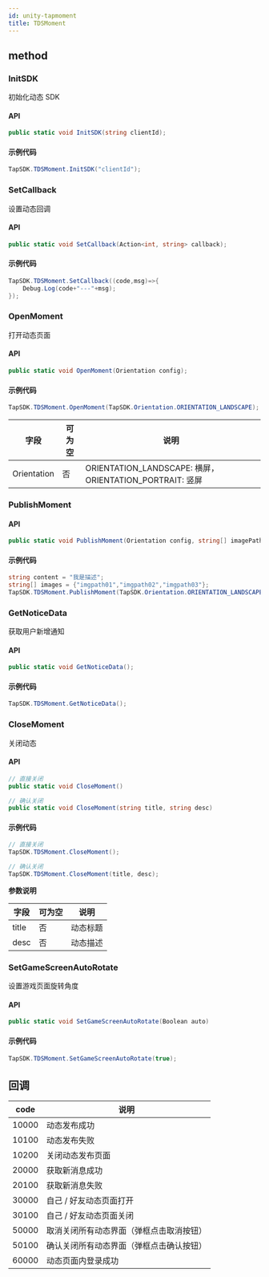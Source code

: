 ```yaml
---
id: unity-tapmoment
title: TDSMoment
---
```

## method


### InitSDK
初始化动态 SDK

#### API

```cs
public static void InitSDK(string clientId);
```

#### 示例代码

```cs
TapSDK.TDSMoment.InitSDK("clientId");
```

### SetCallback
设置动态回调

#### API

```cs
public static void SetCallback(Action<int, string> callback);
```

#### 示例代码

```cs
TapSDK.TDSMoment.SetCallback((code,msg)=>{
    Debug.Log(code+"---"+msg);
});
```

<!-- ### SetLoginToken
设置登录信息

#### API

```cs
public static void SetLoginToken(string accessToken);
```

#### 示例代码

```cs
TapSDK.TDSLogin.GetCurrentAccessToken((token)=>{
    TapSDK.TDSMoment.SetLoginToken(token.toJSON());
});
``` -->

### OpenMoment
打开动态页面

#### API

```cs
public static void OpenMoment(Orientation config);
```

#### 示例代码

```cs
TapSDK.TDSMoment.OpenMoment(TapSDK.Orientation.ORIENTATION_LANDSCAPE);
```

| 字段     | 可为空 | 说明                                                   |
| ------ | --- | ---------------------------------------------------- |
| Orientation | 否   |ORIENTATION_LANDSCAPE: 横屏，ORIENTATION_PORTRAIT: 竖屏 |

### PublishMoment

#### API

```cs
public static void PublishMoment(Orientation config, string[] imagePaths, string content);
```

#### 示例代码

```cs
string content = "我是描述";
string[] images = {"imgpath01","imgpath02","imgpath03"};
TapSDK.TDSMoment.PublishMoment(TapSDK.Orientation.ORIENTATION_LANDSCAPE, images, content);
```

<!-- ### PublishVideoMoment
发布视频动态

#### API

```cs
// 带封面
public static void PublishVideoMoment(Orientation config, string[] videoPaths, string[] imagePaths, string title, string desc)

// 不带封面
public static void PublishVideoMoment(Orientation config, string[] videoPaths, string title, string desc)
```

#### 示例代码

```cs
// 带封面
string[] images = {"imgpath01","imgpath02","imgpath03"};
string[] videos = {"videop01","videop02","videop03"};
string title = "我是动态";
string desc = "我是描述";
TapSDK.TDSMoment.PublishVideoMoment(TapSDK.Orientation.ORIENTATION_LANDSCAPE, videos,images,title,desc);

// 不带封面
string[] images = {"imgpath01","imgpath02","imgpath03"};
string[] videos = {"videop01","videop02","videop03"};
string title = "我是动态";
string desc = "我是描述";
TapSDK.TDSMoment.PublishVideoMoment(TapSDK.Orientation.ORIENTATION_LANDSCAPE, videos,title,desc);
``` -->

### GetNoticeData
获取用户新增通知

#### API

```cs
public static void GetNoticeData();
```

#### 示例代码

```cs
TapSDK.TDSMoment.GetNoticeData();
```

### CloseMoment
关闭动态

#### API

```cs
// 直接关闭
public static void CloseMoment()

// 确认关闭
public static void CloseMoment(string title, string desc)
```

#### 示例代码

```cs
// 直接关闭
TapSDK.TDSMoment.CloseMoment();

// 确认关闭
TapSDK.TDSMoment.CloseMoment(title, desc);
```

**参数说明**

| 字段      | 可为空 | 说明   |
| ------- | --- | ---- |
| title   | 否   | 动态标题 |
| desc | 否   | 动态描述 |

### SetGameScreenAutoRotate
设置游戏页面旋转角度

#### API

```cs
public static void SetGameScreenAutoRotate(Boolean auto)
```

#### 示例代码

```cs
TapSDK.TDSMoment.SetGameScreenAutoRotate(true);
```

## 回调
| code | 说明       |
| --- | -------- |
| 10000   | 动态发布成功     |
| 10100   | 动态发布失败     |
| 10200   | 关闭动态发布页面     |
| 20000   | 获取新消息成功 |
| 20100   | 获取新消息失败 |
| 30000   | 自己 / 好友动态页面打开 |
| 30100   | 自己 / 好友动态页面关闭 |
| 50000   | 取消关闭所有动态界面（弹框点击取消按钮） |
| 50100   | 确认关闭所有动态界面（弹框点击确认按钮） |
| 60000   | 动态页面内登录成功 |
